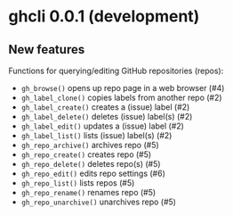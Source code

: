 ghcli 0.0.1 (development)
=========================

New features
------------

Functions for querying/editing GitHub repositories (repos):

* `gh_browse()` opens up repo page in a web browser (#4)
* `gh_label_clone()` copies labels from another repo (#2)
* `gh_label_create()` creates a (issue) label (#2)
* `gh_label_delete()` deletes (issue) label(s) (#2)
* `gh_label_edit()` updates a (issue) label (#2)
* `gh_label_list()` lists (issue) label(s) (#2)
* `gh_repo_archive()` archives repo (#5)
* `gh_repo_create()` creates repo (#5)
* `gh_repo_delete()` deletes repo(s) (#5)
* `gh_repo_edit()` edits repo settings (#6)
* `gh_repo_list()` lists repos (#5)
* `gh_repo_rename()` renames repo (#5)
* `gh_repo_unarchive()` unarchives repo (#5)
